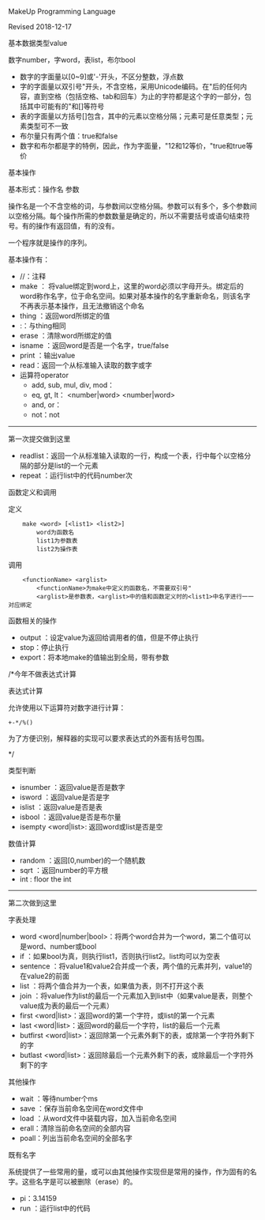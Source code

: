 MakeUp Programming Language

Revised 2018-12-17

基本数据类型value

数字number，字word，表list，布尔bool

- 数字的字面量以[0~9]或'-'开头，不区分整数，浮点数
- 字的字面量以双引号"开头，不含空格，采用Unicode编码。在"后的任何内容，直到空格（包括空格、tab和回车）为止的字符都是这个字的一部分，包括其中可能有的"和[]等符号
- 表的字面量以方括号[]包含，其中的元素以空格分隔；元素可是任意类型；元素类型可不一致
- 布尔量只有两个值：true和false
- 数字和布尔都是字的特例，因此，作为字面量，"12和12等价，"true和true等价

基本操作

基本形式：操作名 参数

操作名是一个不含空格的词，与参数间以空格分隔。参数可以有多个，多个参数间以空格分隔。每个操作所需的参数数量是确定的，所以不需要括号或语句结束符号。有的操作有返回值，有的没有。

一个程序就是操作的序列。

基本操作有：

- //：注释
- make <word> <value>： 将value绑定到word上，这里的word必须以字母开头。绑定后的word称作名字，位于命名空间。如果对基本操作的名字重新命名，则该名字不再表示基本操作，且无法撤销这个命名
- thing <word>：返回word所绑定的值
- :<word>：与thing相同
- erase <word>：清除word所绑定的值
- isname <word>：返回word是否是一个名字，true/false
- print <value>：输出value
- read：返回一个从标准输入读取的数字或字
- 运算符operator
  - add, sub, mul, div, mod：<operator> <number> <number>
  - eq, gt, lt：<operator> <number|word> <number|word>
  - and, or：<operator> <bool> <bool>
  - not：not <bool>

---

第一次提交做到这里

- readlist：返回一个从标准输入读取的一行，构成一个表，行中每个以空格分隔的部分是list的一个元素
- repeat <number> <list>：运行list中的代码number次

函数定义和调用

定义

    	make <word> [<list1> <list2>]
    		word为函数名
    		list1为参数表
    		list2为操作表

调用

    	<functionName> <arglist>
    		<functionName>为make中定义的函数名，不需要双引号"
    		<arglist>是参数表，<arglist>中的值和函数定义时的<list1>中名字进行一一对应绑定

函数相关的操作

- output <value>：设定value为返回给调用者的值，但是不停止执行
- stop：停止执行
- export：将本地make的值输出到全局，带有参数

/*今年不做表达式计算

表达式计算

允许使用以下运算符对数字进行计算：

    +-*/%()

为了方便识别，解释器的实现可以要求表达式的外面有括号包围。

*/

类型判断

- isnumber <value>：返回value是否是数字 
- isword <value>：返回value是否是字
- islist <value>：返回value是否是表 
- isbool <value>：返回value是否是布尔量 
- isempty <word|list>: 返回word或list是否是空

数值计算

- random <number>：返回[0,number)的一个随机数
- sqrt <number>：返回number的平方根
- int <number>: floor the int

---

第二次做到这里

字表处理

- word <word> <word|number|bool>：将两个word合并为一个word，第二个值可以是word、number或bool
- if <bool> <list1> <list2>：如果bool为真，则执行list1，否则执行list2。list均可以为空表
- sentence <value1> <value2>：将value1和value2合并成一个表，两个值的元素并列，value1的在value2的前面
- list <value1> <value2>：将两个值合并为一个表，如果值为表，则不打开这个表
- join <list> <value>：将value作为list的最后一个元素加入到list中（如果value是表，则整个value成为表的最后一个元素）
- first <word|list>：返回word的第一个字符，或list的第一个元素
- last <word|list>：返回word的最后一个字符，list的最后一个元素
- butfirst <word|list>：返回除第一个元素外剩下的表，或除第一个字符外剩下的字
- butlast <word|list>：返回除最后一个元素外剩下的表，或除最后一个字符外剩下的字

其他操作

- wait <number>：等待number个ms
- save <word>：保存当前命名空间在word文件中
- load <word>：从word文件中装载内容，加入当前命名空间
- erall：清除当前命名空间的全部内容
- poall：列出当前命名空间的全部名字

既有名字

系统提供了一些常用的量，或可以由其他操作实现但是常用的操作，作为固有的名字。这些名字是可以被删除（erase）的。

- pi：3.14159
- run <list>：运行list中的代码
